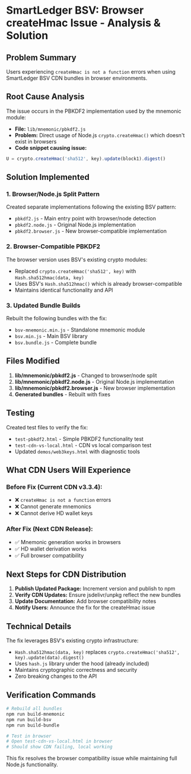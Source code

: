 # SmartLedger BSV: Browser createHmac Issue - Analysis & Solution

## Problem Summary

Users experiencing `createHmac is not a function` errors when using SmartLedger BSV CDN bundles in browser environments.

## Root Cause Analysis

The issue occurs in the PBKDF2 implementation used by the mnemonic module:
- **File:** `lib/mnemonic/pbkdf2.js`
- **Problem:** Direct usage of Node.js `crypto.createHmac()` which doesn't exist in browsers
- **Code snippet causing issue:**
```javascript
U = crypto.createHmac('sha512', key).update(block1).digest()
```

## Solution Implemented

### 1. Browser/Node.js Split Pattern
Created separate implementations following the existing BSV pattern:
- `pbkdf2.js` - Main entry point with browser/node detection
- `pbkdf2.node.js` - Original Node.js implementation  
- `pbkdf2.browser.js` - New browser-compatible implementation

### 2. Browser-Compatible PBKDF2
The browser version uses BSV's existing crypto modules:
- Replaced `crypto.createHmac('sha512', key)` with `Hash.sha512hmac(data, key)`
- Uses BSV's `Hash.sha512hmac()` which is already browser-compatible
- Maintains identical functionality and API

### 3. Updated Bundle Builds
Rebuilt the following bundles with the fix:
- `bsv-mnemonic.min.js` - Standalone mnemonic module
- `bsv.min.js` - Main BSV library
- `bsv.bundle.js` - Complete bundle

## Files Modified

1. **lib/mnemonic/pbkdf2.js** - Changed to browser/node split
2. **lib/mnemonic/pbkdf2.node.js** - Original Node.js implementation
3. **lib/mnemonic/pbkdf2.browser.js** - New browser implementation
4. **Generated bundles** - Rebuilt with fixes

## Testing

Created test files to verify the fix:
- `test-pbkdf2.html` - Simple PBKDF2 functionality test
- `test-cdn-vs-local.html` - CDN vs local comparison test
- Updated `demos/web3keys.html` with diagnostic tools

## What CDN Users Will Experience

### Before Fix (Current CDN v3.3.4):
- ❌ `createHmac is not a function` errors
- ❌ Cannot generate mnemonics
- ❌ Cannot derive HD wallet keys

### After Fix (Next CDN Release):
- ✅ Mnemonic generation works in browsers
- ✅ HD wallet derivation works
- ✅ Full browser compatibility

## Next Steps for CDN Distribution

1. **Publish Updated Package:** Increment version and publish to npm
2. **Verify CDN Updates:** Ensure jsdelivr/unpkg reflect the new bundles
3. **Update Documentation:** Add browser compatibility notes
4. **Notify Users:** Announce the fix for the createHmac issue

## Technical Details

The fix leverages BSV's existing crypto infrastructure:
- `Hash.sha512hmac(data, key)` replaces `crypto.createHmac('sha512', key).update(data).digest()`
- Uses `hash.js` library under the hood (already included)
- Maintains cryptographic correctness and security
- Zero breaking changes to the API

## Verification Commands

```bash
# Rebuild all bundles
npm run build-mnemonic
npm run build-bsv  
npm run build-bundle

# Test in browser
# Open test-cdn-vs-local.html in browser
# Should show CDN failing, local working
```

This fix resolves the browser compatibility issue while maintaining full Node.js functionality.